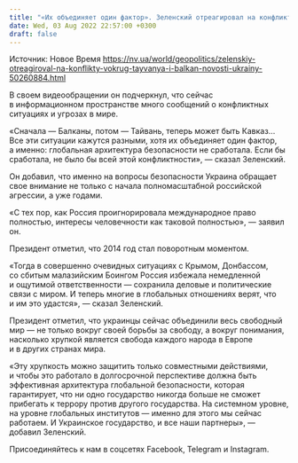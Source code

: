 ```yaml
---
title: "«Их объединяет один фактор». Зеленский отреагировал на конфликты вокруг Тайваня и Балкан"
date: Wed, 03 Aug 2022 22:57:00 +0300
draft: false
---
```

Источник: Новое Время https://nv.ua/world/geopolitics/zelenskiy-otreagiroval-na-konflikty-vokrug-tayvanya-i-balkan-novosti-ukrainy-50260884.html


 В своем видеообращении он подчеркнул, что сейчас в информационном пространстве много сообщений о конфликтных ситуациях и угрозах в мире.

«Сначала — Балканы, потом — Тайвань, теперь может быть Кавказ… Все эти ситуации кажутся разными, хотя их объединяет один фактор, а именно: глобальная архитектура безопасности не сработала. Если бы сработала, не было бы всей этой конфликтности», — сказал Зеленский.

Он добавил, что именно на вопросы безопасности Украина обращает свое внимание не только с начала полномасштабной российской агрессии, а уже годами.

 «С тех пор, как Россия проигнорировала международное право полностью, интересы человечности как таковой полностью», — заявил он.

Президент отметил, что 2014 год стал поворотным моментом.

«Тогда в совершенно очевидных ситуациях с Крымом, Донбассом, со сбитым малазийским Боингом Россия избежала немедленной и ощутимой ответственности — сохранила деловые и политические связи с миром. И теперь многие в глобальных отношениях верят, что и им это удастся», — сказал Зеленский.

Президент отметил, что украинцы сейчас объединили весь свободный мир — не только вокруг своей борьбы за свободу, а вокруг понимания, насколько хрупкой является свобода каждого народа в Европе и в других странах мира.

«Эту хрупкость можно защитить только совместными действиями, и чтобы это работало в долгосрочной перспективе должна быть эффективная архитектура глобальной безопасности, которая гарантирует, что ни одно государство никогда больше не сможет прибегать к террору против другого государства. На системном уровне, на уровне глобальных институтов — именно для этого мы сейчас работаем. И Украинское государство, и все наши партнеры», — добавил Зеленский.

Присоединяйтесь к нам в соцсетях Facebook, Telegram и Instagram.
